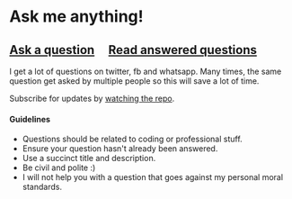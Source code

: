 # Ask me anything!

## [Ask a question](https://github.com/itaditya/ama/issues/new) &nbsp;&nbsp;&nbsp; [Read answered questions](https://github.com/itaditya/ama/issues?q=is%3Aissue+is%3Aclosed)

I get a lot of questions on twitter, fb and whatsapp. Many times, the same question get asked by multiple people so this will save a lot of time.

Subscribe for updates by [watching the repo](https://github.com/itaditya/ama/subscription).

#### Guidelines

- Questions should be related to coding or professional stuff.
- Ensure your question hasn't already been answered.
- Use a succinct title and description.
- Be civil and polite :)
- I will not help you with a question that goes against my personal moral standards.
